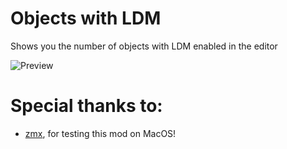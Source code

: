 # Objects with LDM

Shows you the number of objects with LDM enabled in the editor

![Preview](weebify.objects_with_ldm/preview.png)

# Special thanks to:
- [zmx](user:5327860), for testing this mod on MacOS!